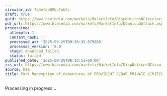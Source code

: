 ```yaml
---
circular_id: 7a3efae09bcfab5c
draft: true
guid: https://www.bseindia.com/markets/MarketInfo/DispNoticesNCirculars.aspx?Noticeid={0982A104-C778-447B-B9C0-6C9A33385F4D}&noticeno=20250929-10&dt=09/29/2025&icount=10&totcount=22&flag=0
pdf_url: https://www.bseindia.com/markets/MarketInfo/DownloadAttach.aspx?id=20250929-10&attachedId=
processing:
  attempts: 1
  content_hash: ''
  processed_at: '2025-09-29T09:26:32.079286'
  processor_version: '2.0'
  stage: download_failed
  status: failed
published_date: '2025-09-29T08:10:51+00:00'
rss_url: https://www.bseindia.com/markets/MarketInfo/DispNoticesNCirculars.aspx?Noticeid={0982A104-C778-447B-B9C0-6C9A33385F4D}&noticeno=20250929-10&dt=09/29/2025&icount=10&totcount=22&flag=0
source: bse
title: Part Redemption of Debentures of PROVIDENT CEDAR PRIVATE LIMITED
---
```


Processing in progress...